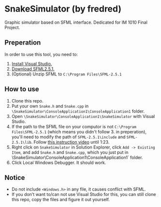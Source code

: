 # SnakeSimulator (by fredred)
Graphic simulator based on SFML interface. Dedicated for IM 1010 Final Project.

## Preperation
In order to use this tool, you need to:
1. [Install Visual Studio.](https://visualstudio.microsoft.com/zh-hant/vs/)
2. [Download SFML2.5.1.](https://www.sfml-dev.org/download/sfml/2.5.1/)
3. (Optional) Unzip SFML to `C:\Program Files\SFML-2.5.1`

## How to use
1. Clone this repo.
2. Put your own `Snake.h` and `Snake.cpp` in `\SnakeSimulator\ConsoleApplication1\ConsoleApplication1` folder.
3. Open `\SnakeSimulator\ConsoleApplication1\SnakeSimulator` with Visual Studio.
4. If the path to the SFML file on your computor is not `C:\Program Files\SFML-2.5.1` (which means you didn't follow 3. in preperation), you'll need to modify the path of `SFML-2.5.1\include` and `SFML-2.5.1\lib`. Follow [this instruction video](https://www.youtube.com/watch?v=YfMQyOw1zik&t=201s) until 1:23. 
5. Right click on `SnakeSimulator` in Solution Explorer, click `Add -> Existing Item`, and add `Snake.h` and `Snake.cpp`, which you just put in \SnakeSimulator\ConsoleApplication1\ConsoleApplication1` folder.
6. Click Local Windows Debugger. It should work.

## Notice
- Do not include `<Windows.h>` in any file, it causes conflict with SFML.
- If you don't want to/can not use Visual Studio for this, you can still clone this repo, copy the files and figure it out yourself.
